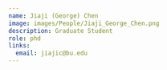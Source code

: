 ```yaml
---
name: Jiaji (George) Chen
image: images/People/Jiaji_George_Chen.png
description: Graduate Student
role: phd
links:
  email: jiajic@bu.edu
---
```



